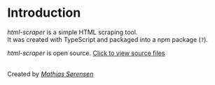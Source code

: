 # Introduction

*html-scraper* is a simple HTML scraping tool.\
It was created with TypeScript and packaged into a npm package (`?`). 

*html-scraper* is open source.
[Click to view source files](https://github.com/theworldcloud/html-scraper)

\
Created by *[Mathias Sørensen](https://theworldcloud.dk)*